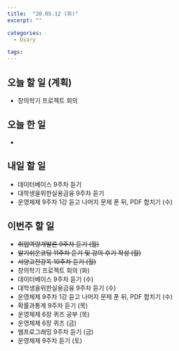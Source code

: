 ```yaml
---
title:  "20.05.12 (화)"
excerpt: ""

categories:
  - Diary

tags:
---
```


## 오늘 할 일 (계획)

- 창의학기 프로젝트 회의


## 오늘 한 일

- 

## 내일 할 일

- 데이터베이스 9주차 듣기
- 대학생을위한실용금융 9주차 듣기
- 운영체제 9주차 1강 듣고 나머지 문제 푼 뒤, PDF 합치기 (수)

## 이번주 할 일

- ~~취업역량개발론 9주차 듣기 (월)~~
- ~~알기쉬운코딩 11주차 듣기 및 강의 후기 작성 (월)~~
- ~~서양고전강독 10주차 듣기 (월)~~
- 창의학기 프로젝트 회의 (화)
- 데이터베이스 9주차 듣기 (수)
- 대학생을위한실용금융 9주차 듣기 (수)
- 운영체제 9주차 1강 듣고 나머지 문제 푼 뒤, PDF 합치기 (수)
- 확률과통계 9주차 듣기 (목)
- 운영체제 6장 퀴즈 공부 (목)
- 운영체제 6장 퀴즈 (금)
- 웹프로그래밍 9주차 듣기 (금)
- 운영체제 9주차 듣기 (토)
